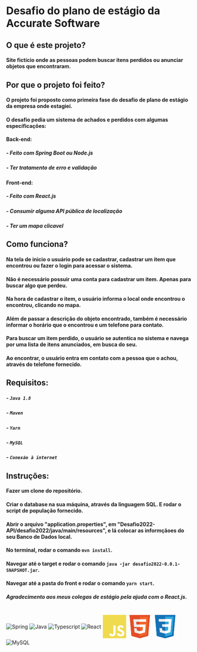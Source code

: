 # Desafio do plano de estágio da Accurate Software

##

## O que é este projeto?
#### Site fictício onde as pessoas podem buscar itens perdidos ou anunciar objetos que encontraram.

## Por que o projeto foi feito?
#### O projeto foi proposto como primeira fase do desafio de plano de estágio da empresa onde estagiei.
#### O desafio pedia um sistema de achados e perdidos com algumas específicações:
#### Back-end:
##### - Feito com Spring Boot ou Node.js
##### - Ter tratamento de erro e validação
#### Front-end:
##### - Feito com React.js
##### - Consumir alguma API pública de localização
##### - Ter um mapa clicavel

## Como funciona?
#### Na tela de inicio o usuário pode se cadastrar, cadastrar um item que encontrou ou fazer o login para acessar o sistema.
#### Não é necessário possuir uma conta para cadastrar um item. Apenas para buscar algo que perdeu.
#### Na hora de cadastrar o item, o usuário informa o local onde encontrou o encontrou, clicando no mapa. 
#### Além de passar a descrição do objeto encontrado, também é necessário informar o horário que o encontrou e um telefone para contato.
#### Para buscar um item perdido, o usuário se autentica no sistema e navega por uma lista de itens anunciados, em busca do seu.
#### Ao encontrar, o usuário entra em contato com a pessoa que o achou, através do telefone fornecido.

## Requisitos:
##### - ```Java 1.8```
##### - ```Maven```
##### - ```Yarn```
##### - ```MySQL```
##### - ```Conexão à internet``` 

## Instruções:
#### Fazer um clone do repositório.
#### Criar o database na sua máquina, através da linguagem SQL. E rodar o script de população fornecido.
#### Abrir o arquivo "application.properties", em "Desafio2022-API/desafio2022/java/main/resources", e lá colocar as informçãoes do seu Banco de Dados local.
#### No terminal, rodar o comando `mvn install`.
#### Navegar até o target e rodar o comando `java -jar desafio2022-0.0.1-SNAPSHOT.jar`.
#### Navegar até a pasta do front e rodar o comando `yarn start`.


##### Agradecimento aos meus colegas de estágio pela ajuda com o React.js. 

<div style="display: inline_block"><br>
   <img align="center" alt="Spring" height="65" width="65" src="https://cdn.jsdelivr.net/gh/devicons/devicon/icons/spring/spring-original.svg" />
   <img align="center" alt="Java" height="65" width="65" src="https://cdn.jsdelivr.net/gh/devicons/devicon/icons/java/java-original-wordmark.svg"/>
   <img align="center" alt="Typescript" height="65" width="65" src="https://cdn.jsdelivr.net/gh/devicons/devicon/icons/typescript/typescript-original.svg" />
   <img align="center" alt="React" height="65" width="65" src="https://cdn.jsdelivr.net/gh/devicons/devicon/icons/react/react-original-wordmark.svg" />
   <img align="center" alt="Js" height="65" width="65" src="https://raw.githubusercontent.com/devicons/devicon/master/icons/javascript/javascript-plain.svg">
   <img align="center" alt="HTML" height="65" width="65" src="https://raw.githubusercontent.com/devicons/devicon/master/icons/html5/html5-original.svg">
   <img align="center" alt="CSS" height="65" width="65" src="https://raw.githubusercontent.com/devicons/devicon/master/icons/css3/css3-original.svg">
   <img align="center" alt="MySQL" height="65" width="65" src="https://cdn.jsdelivr.net/gh/devicons/devicon/icons/mysql/mysql-original.svg"/>
</div>
